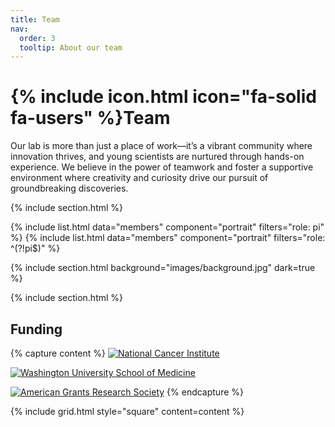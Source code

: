 ```yaml
---
title: Team
nav:
  order: 3
  tooltip: About our team
---
```


# {% include icon.html icon="fa-solid fa-users" %}Team

Our lab is more than just a place of work—it’s a vibrant community where innovation thrives, and young scientists are nurtured through hands-on experience. We believe in the power of teamwork and foster a supportive environment where creativity and curiosity drive our pursuit of groundbreaking discoveries.

{% include section.html %}

{% include list.html data="members" component="portrait" filters="role: pi" %}
{% include list.html data="members" component="portrait" filters="role: ^(?!pi$)" %}

{% include section.html background="images/background.jpg" dark=true %}

{% include section.html %}
## Funding

{% capture content %}
[![National Cancer Institute](/assets/images/nci-logo.png)](https://www.cancer.gov/)

[![Washington University School of Medicine](/assets/images/Washu_medicine.png)](https://medicine.wustl.edu/)

[![American Grants Research Society](/assets/images/ACS-1.png)](https://www.americanresearchgrants.org/)
{% endcapture %}

{% include grid.html style="square" content=content %}
